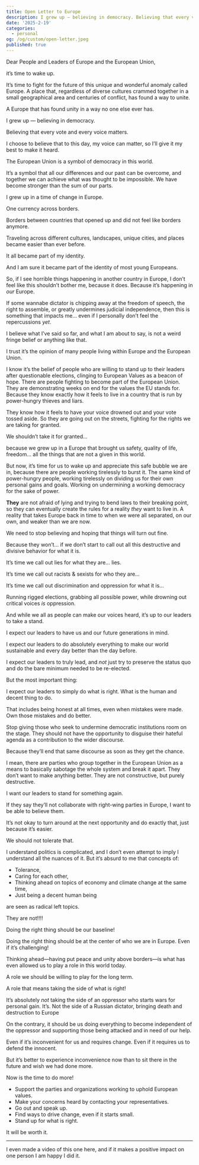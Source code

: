 ```yaml
---
title: Open Letter to Europe
description: I grew up — believing in democracy. Believing that every vote and every voice matters. I choose to believe that to this day, my voice can matter, so I’ll give it my best to make it heard.
date: '2025-2-19'
categories:
  - personal
og: /og/custom/open-letter.jpeg
published: true
---
```


<script>
  import Youtube from "svelte-youtube-embed";
</script>

Dear People and Leaders of Europe and the European Union,

it’s time to wake up.

It’s time to fight for the future of this unique and wonderful anomaly called Europe. A place that, regardless of diverse cultures crammed together in a small geographical area and centuries of conflict, has found a way to unite.

A Europe that has found unity in a way no one else ever has.

I grew up — believing in democracy.

Believing that every vote and every voice matters.

I choose to believe that to this day, my voice can matter, so I’ll give it my best to make it heard.

The European Union is a symbol of democracy in this world.

It’s a symbol that all our differences and our past can be overcome, and together we can achieve what was thought to be impossible. We have become stronger than the sum of our parts.

I grew up in a time of change in Europe.

One currency across borders.

Borders between countries that opened up and did not feel like borders anymore.

Traveling across different cultures, landscapes, unique cities, and places became easier than ever before.

It all became part of my identity.

And I am sure it became part of the identity of most young Europeans.

So, if I see horrible things happening in another country in Europe, I don’t feel like this shouldn’t bother me, because it does. Because it’s happening in _our_ Europe.

If some wannabe dictator is chipping away at the freedom of speech, the right to assemble, or greatly undermines judicial independence, then this is something that impacts me… even if I personally don’t feel the repercussions _yet_.

I believe what I’ve said so far, and what I am about to say, is not a weird fringe belief or anything like that.

I trust it’s the opinion of many people living within Europe and the European Union.

I know it’s the belief of people who are willing to stand up to their leaders after questionable elections, clinging to European Values as a beacon of hope. There are people fighting to become part of the European Union. They are demonstrating weeks on end for the values the EU stands for. Because they know exactly how it feels to live in a country that is run by power-hungry thieves and liars.

They know how it feels to have your voice drowned out and your vote tossed aside. So they are going out on the streets, fighting for the rights we are taking for granted.

We shouldn’t take it for granted…

because we grew up in a Europe that brought us safety, quality of life, freedom… all the things that are not a given in this world.

But now, it’s time for us to wake up and appreciate this safe bubble we are in, because there are people working tirelessly to burst it. The same kind of power-hungry people, working tirelessly on dividing us for their own personal gains and goals. Working on undermining a working democracy for the sake of power.

**They** are not afraid of lying and trying to bend laws to their breaking point, so they can eventually create the rules for a reality _they_ want to live in. A reality that takes Europe back in time to when we were all separated, on our own, and weaker than we are now.

We need to stop believing and hoping that things will turn out fine.

Because they won’t… if we don’t start to call out all this destructive and divisive behavior for what it is.

It’s time we call out lies for what they are… lies.

It’s time we call out racists & sexists for who they are…

It’s time we call out discrimination and oppression for what it is…

Running rigged elections, grabbing all possible power, while drowning out critical voices _is_ oppression.

And while we all as people can make our voices heard, it’s up to our leaders to take a stand.

I expect our leaders to have us and our future generations in mind.

I expect our leaders to do absolutely everything to make our world sustainable and every day better than the day before.

I expect our leaders to truly lead, and _not_ just try to preserve the status quo and do the bare minimum needed to be re-elected.

But the most important thing:

I expect our leaders to simply do what is right. What is the human and decent thing to do.

That includes being honest at all times, even when mistakes were made. Own those mistakes and do better.

Stop giving those who seek to undermine democratic institutions room on the stage. They should not have the opportunity to disguise their hateful agenda as a contribution to the wider discourse.

Because they’ll end that same discourse as soon as they get the chance.

I mean, there are parties who group together in the European Union as a means to basically sabotage the whole system and break it apart. They don’t want to make anything better. They are not constructive, but purely destructive.

I want our leaders to stand for something again.

If they say they’ll not collaborate with right-wing parties in Europe, I want to be able to believe them.

It’s not okay to turn around at the next opportunity and do exactly that, just because it’s easier.

We should not tolerate that.

I understand politics is complicated, and I don’t even attempt to imply I understand all the nuances of it. But it’s absurd to me that concepts of:

- Tolerance,
- Caring for each other,
- Thinking ahead on topics of economy and climate change at the same time,
- Just being a decent human being

are seen as radical left topics.

They are not!!!!

Doing the right thing should be our baseline!

Doing the right thing should be at the center of who we are in Europe. Even if it’s challenging!

Thinking ahead—having put peace and unity above borders—is what has even allowed us to play a role in this world today.

A role we should be willing to play for the long term.

A role that means taking the side of what is right!

It’s absolutely _not_ taking the side of an oppressor who starts wars for personal gain. It’s. Not the side of a Russian dictator, bringing death and destruction to Europe

On the contrary, it should be us doing everything to become independent of the oppressor and supporting those being attacked and in need of our help.

Even if it’s inconvenient for us and requires change. Even if it requires us to defend the innocent.

But it’s better to experience inconvenience now than to sit there in the future and wish we had done more.

Now is the time to do more!

- Support the parties and organizations working to uphold European values.
- Make your concerns heard by contacting your representatives.
- Go out and speak up.
- Find ways to drive change, even if it starts small.
- Stand up for what is right.

It will be worth it.

---

I even made a video of this one here, and if it makes a positive impact on one person I am happy I did it.

<Youtube id="_x3EFC6oJuc" />
